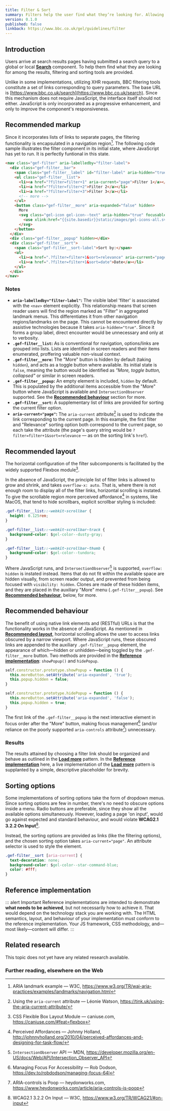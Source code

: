 ```yaml
---
title: Filter & Sort
summary: Filters help the user find what they’re looking for. Allowing the user to refine content by selecting criteria that’s relevant to their needs.
version: 0.1.0
published: false
linkback: https://www.bbc.co.uk/gel/guidelines/filter
---
```


## Introduction

Users arrive at search results pages having submitted a search query to a global or local [**Search**](../search) component. To help them find what they are looking for among the results, filtering and sorting tools are provided.

Unlike in some implementations, utilizing XHR requests, BBC filtering tools constitute a set of links corresponding to query parameters. The base URL is [https://www.bbc.co.uk/search](https://www.bbc.co.uk/search). Since this mechanism does not require JavaScript, the interface itself should not either. JavaScript is only incorporated as a progressive enhancement, and only to improve the component's responsiveness.

## Recommended markup

Since it incorporates lists of links to separate pages, the filtering functionality is encapsulated in a navigation region[^1]. The following code sample illustrates the filter component in its initial state, where JavaScript has yet to run. It is perfectly funtional in this state.

```html
<nav class="gef-filter" aria-labelledby="filter-label">
  <div class="gef-filter__bar">
    <span class="gef-filter__label" id="filter-label" aria-hidden="true">Filter:</span>
    <ul class="gef-filter__list">
      <li><a href="?filter=filter+1" aria-current="page">Filter 1</a></li>
      <li><a href="?filter=filter+2">Filter 2</a></li>
      <li><a href="?filter=filter+3">Filter 3</a></li>
      <!-- more -->
    </ul>
    <button class="gef-filter__more" aria-expanded="false" hidden>
      More
      <svg class="gel-icon gel-icon--text" aria-hidden="true" focusable="false">
        <use xlink:href="{{site.basedir}}static/images/gel-icons-all.svg#gel-icon-down"></use>
      </svg>
    </button>
  </div>
  <div class="gef-filter__popup" hidden></div>
  <div class="gef-filter__sort">
    <span class="gef-filter__sort-label">Sort by:</span>
    <ul>
      <li><a href=".?filter=filter+1&sort=relevance" aria-current="page">Relevance</a></li>
      <li><a href=".?filter=filter+1&sort=date">Date</a></li>
    </ul>
  </div>
</nav>
```

### Notes

* **`aria-labelledby="filter-label"`:** The visible label 'filter' is associated with the `<nav>` element explicitly. This relationship means that screen reader users will find the region marked as "Filter" in aggregated landmark menus. This differentiates it from other navigation regions/landmarks on the page. This cannot be encountered directly by assistive technologies because it takes `aria-hidden="true"`. Since it forms a group label, direct encounter would be unnecessary and only at to verbosity.
* **`.gef-filter__list`:** As is conventional for navigation, options/links are grouped into lists. Lists are identified in screen readers and their items enumerated, proffering valuable non-visual context.
* **`.gef-filter__more`:** The "More" button is hidden by default (taking `hidden`), and acts as a toggle button where available. Its initial state is `false`, meaning the button would be identified as _"More, toggle button, collapsed"_ or similar in screen readers.
* **`.gef-filter__popup`:** An empty element is included, `hidden` by default. This is populated by the additional items accessible from the "More" button where JavaScript is available and `IntersectionObserver` supported. See the [**Recommended behaviour**](#recommended-behaviour) section for more.
* **`.gef-filter__sort`:** A supplementary list of links are provided for sorting the current filter option.
* **`aria-current="page"`:** The `aria-current` attribute[^2] is used to indicate the link corresponding to the current page. In this example, the first filter and "Relevance" sorting option both correspond to the current page, so each take the attribute (the page's query string would be `?filter=filter+1&sort=relevance` — as on the sorting link's `href`).

## Recommended layout

The horizontal configuration of the filter subcomponents is facilitated by the widely supported Flexbox module[^3]. 

In the absence of JavaScript, the principle list of filter links is allowed to grow and shrink, and takes `overflow-x: auto`. That is, where there is not enough room to display all of the filter links, horizontal scrolling is instated. To give the scrollable region more perceived affordance[^4] in systems, like MacOS, that tend to hide scrollbars, explicit scrollbar styling is included:

```css
.gef-filter__list::-webkit-scrollbar {
  height: 0.125rem;
}

.gef-filter__list::-webkit-scrollbar-track {
  background-color: $gel-color--dusty-gray; 
}

.gef-filter__list::-webkit-scrollbar-thumb {
  background-color: $gel-color--tundora; 
}
```

Where JavaScript runs, and `IntersectionObserver`[^5] is supported, `overflow: hidden` is instated instead. Items that do not fit within the available space are hidden visually, from screen reader output, and prevented from being focused with `visibility: hidden`. Clones are made of these hidden items, and they are placed in the auxiliary "More" menu (`.gef-filter__popup`). See [**Recommended behaviour**](#recommended-behaviour), below, for more.

## Recommended behaviour

The benefit of using native link elements and (RESTful) URLs is that the functionality works in the absence of JavaScript. As mentioned in [**Recommended layout**](#recommended-layout), horizontal scrolling allows the user to access links obscured by a narrow viewport. Where JavaScript runs, these obscured links are appended to the auxiliary `.gef-filter__popup` element, the appearance of which—hidden or unhidden—being toggled by the `.gef-filter__more` button. Two methods are provided in the [**Reference implementation**](#reference-implementation): `showPopup()` and `hidePopup`.

```js
self.constructor.prototype.showPopup = function () {
  this.moreButton.setAttribute('aria-expanded', 'true');
  this.popup.hidden = false;
}

self.constructor.prototype.hidePopup = function () {
  this.moreButton.setAttribute('aria-expanded', 'false');
  this.popup.hidden = true;
}
```

The first link of the `.gef-filter__popup` is the next interactive element in focus order after the "More" button, making focus management[^6] (and/or reliance on the poorly supported `aria-controls` attribute[^7]) unnecessary.

### Results

The results attained by choosing a filter link should be organized and behave as outlined in the [**Load more**](../load-more) pattern. In the [**Reference implementation**](#reference-implementation) here, a live implementation of the [**Load more**](../load-more) pattern is supplanted by a simple, descriptive placeholder for brevity.

## Sorting options

Some implementations of sorting options take the form of dropdown menus. Since sorting options are few in number, there's no need to obscure options inside a menu. Radio buttons are preferable, since they show all the available options simultaneously. However, loading a page 'on input', would go against expected and standard behaviour, and would violate **WCAG2.1 3.2.2 On Input**[^8].

Instead, the sorting options are provided as links (like the filtering options), and the chosen sorting option takes `aria-current="page"`. An attribute selector is used to style the element.

```css
.gef-filter__sort [aria-current] {
  text-decoration: none;
  background-color: $gel-color--star-command-blue;
  color: #fff;
}
```

## Reference implementation

::: alert Important
Reference implementations are intended to demonstrate **what needs to be achieved**, but not necessarily how to achieve it. That would depend on the technology stack you are working with. The HTML semantics, layout, and behaviour of your implementation must conform to the reference implementation. Your JS framework, CSS methodology, and—most likely—content will differ.
:::

<include src="components/demos/filter.html">

<cta label="Open in new window" href="../demos/filter/?filter=filter+1&sort=relevance">

## Related research

This topic does not yet have any related research available.

### Further reading, elsewhere on the Web

[^1]: ARIA landmark example — W3C, <https://www.w3.org/TR/wai-aria-practices/examples/landmarks/navigation.html>
[^2]: Using the `aria-current` attribute — Léonie Watson, <https://tink.uk/using-the-aria-current-attribute/>
[^3]: CSS Flexible Box Layout Module — caniuse.com, <https://caniuse.com/#feat=flexbox>
[^4]: Perceived Affordances — Johnny Holland, <http://johnnyholland.org/2010/04/perceived-affordances-and-designing-for-task-flow/>
[^5]: `IntersectionObserver` API — MDN, <https://developer.mozilla.org/en-US/docs/Web/API/Intersection_Observer_API>
[^6]: Managing Focus For Accessibility — Rob Dodson, <https://dev.to/robdodson/managing-focus-64l>
[^7]: ARIA-controls is Poop — heydonworks.com, <https://www.heydonworks.com/article/aria-controls-is-poop>
[^8]: WCAG2.1 3.2.2 On Input — W3C, <https://www.w3.org/TR/WCAG21/#on-input>
